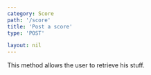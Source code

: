 ```yaml
---
category: Score
path: '/score'
title: 'Post a score'
type: 'POST'

layout: nil
---
```


This method allows the user to retrieve his stuff.

